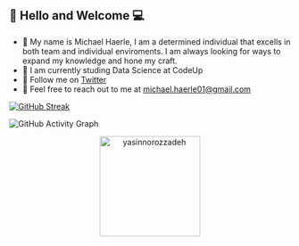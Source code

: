## 👋 Hello and Welcome 💻
- 👔 My name is Michael Haerle, I am a determined individual that excells in both team and individual enviroments. I am always looking for ways to expand my knowledge and hone my craft.
- 📖 I am currently studing Data Science at CodeUp
- 🐥 Follow me on [Twitter](https://twitter.com/michael_haerle) 
- 📨 Feel free to reach out to me at michael.haerle01@gmail.com

[![GitHub Streak](https://streak-stats.demolab.com?user=michael-haerle&theme=dark&hide_border=true)](https://git.io/streak-stats)

![GitHub Activity Graph](https://activity-graph.herokuapp.com/graph?username=michael-haerle&bg_color=0e2239&color=58a6ff&line=114a88&point=58a6ff&hide_border=true)
<p align="center"><img height="180em" src="https://github-profile-summary-cards.vercel.app/api/cards/profile-details?username=michael-haerle&theme=github_dark" alt="yasinnorozzadeh" align = "center"/></p>
<!--
**michael-haerle/michael-haerle** is a ✨ _special_ ✨ repository because its `README.md` (this file) appears on your GitHub profile.

Here are some ideas to get you started:

- 🔭 I’m currently working on ...
- 🌱 I’m currently learning ...
- 👯 I’m looking to collaborate on ...
- 🤔 I’m looking for help with ...
- 💬 Ask me about ...
- 📫 How to reach me: ...
- 😄 Pronouns: ...
- ⚡ Fun fact: ...
-->
